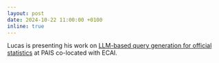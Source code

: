 ```yaml
---
layout: post
date: 2024-10-22 11:00:00 +0100
inline: true
---
```


Lucas is presenting his work on [LLM-based query generation for official statistics](http://doi.org/10.3233/FAIA241052) at PAIS co-located with ECAI.